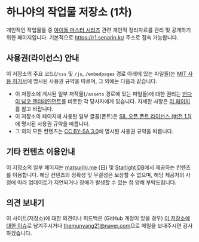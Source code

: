 # 하나야의 작업물 저장소 (1차)

개인적인 작업물들 중 [아이돌 마스터 시리즈](http://ko.878production.wikidok.net/wp-d/5e12b606db0c16cc1bfd83de/View) 관련 개인적 정리자료를 관리 및 공개하기 위한 페이지입니다. 기본적으로 https://r1.senarin.kr/ 주소로 접속 가능합니다.

## 사용권(라이선스) 안내

이 저장소의 주요 코드(```/css``` 및 ```/js```, ```/embedpages``` 경로 아래에 있는 파일들)는 [MIT 사용 허가서](https://r1.senarin.kr/LICENSE)에 명시된 사용권 규약을 따르며, 그 외에는 다음과 같습니다.

- 이 저장소에 게시된 일부 저작물(```/assets``` 경로에 있는 파일들)에 대한 권리는 [반다이 남코 엔터테인먼트](http://www.bandainamcoent.co.kr/)를 비롯한 각 당사자에게 있습니다. 자세한 사항은 [이 페이지](https://r1.senarin.kr/license_disclaimer.htm)를 참고 바랍니다.
- 이 저장소의 페이지에 사용된 일부 글꼴(폰트)은 [SIL 오픈 폰트 라이선스 (버전 1.1)](https://opensource.org/licenses/OFL-1.1)에 명시된 사용권 규약을 따릅니다.
- 그 외의 모든 컨텐츠는 [CC BY-SA 3.0](https://creativecommons.org/licenses/by-sa/3.0/legalcode)에 명시된 사용권 규약을 따릅니다.

## 기타 컨텐츠 이용안내

이 저장소의 일부 페이지는 [matsurihi.me](https://www.matsurihi.me/) (日) 및 [Starlight DB](https://starlight.kirara.ca/)에서 제공하는 컨텐츠를 이용합니다. 해당 컨텐츠의 정확성 및 무결성은 보장할 수 없으며, 해당 제공처의 사정에 따라 업데이트가 지연되거나 장애가 발생할 수 있는 점 양해 부탁드립니다.

## 의견 보내기
이 사이트(저장소)에 대한 의견이나 피드백은 (GitHub 계정이 있을 경우) [이 저장소에 대한 이슈](https://github.com/Senarin/imasdatas/issues)로 남겨주시거나 <themunyang21@naver.com>으로 메일을 보내주시면 감사하겠습니다.
